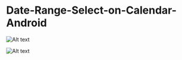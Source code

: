 # Date-Range-Select-on-Calendar-Android

![Alt text](/relative/path/to/img.jpg?raw=true "Optional Title")

![Alt text](/relative/path/to/img.jpg?raw=true "Optional Title")
